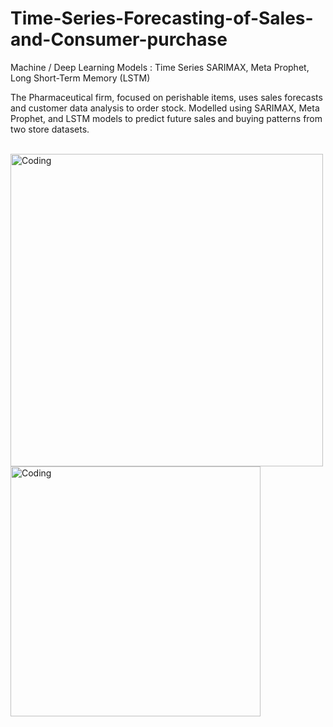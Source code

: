 # Time-Series-Forecasting-of-Sales-and-Consumer-purchase

 Machine / Deep Learning Models : Time Series SARIMAX, Meta Prophet, Long Short-Term Memory (LSTM) 
 
 The Pharmaceutical firm, focused on perishable items, uses sales forecasts and customer data analysis to order stock. Modelled using SARIMAX, Meta Prophet, and LSTM models to predict future sales and buying patterns from two store datasets.<br><br>

 <img align="left" alt="Coding" width="500" src="https://cdn.dribbble.com/users/3593/screenshots/2475280/linechart.gif"> 
 <img align="center" alt="Coding" width="400" src="https://media0.giphy.com/media/v1.Y2lkPTc5MGI3NjExOWxrN3E0YWFlOTNrcTJsajB2b3dmeGUybWJpcXdreGxwNWpwOHNqNiZlcD12MV9pbnRlcm5hbF9naWZfYnlfaWQmY3Q9Zw/LmN8OYiY4m0X85K0Zz/giphy.gif"> 
